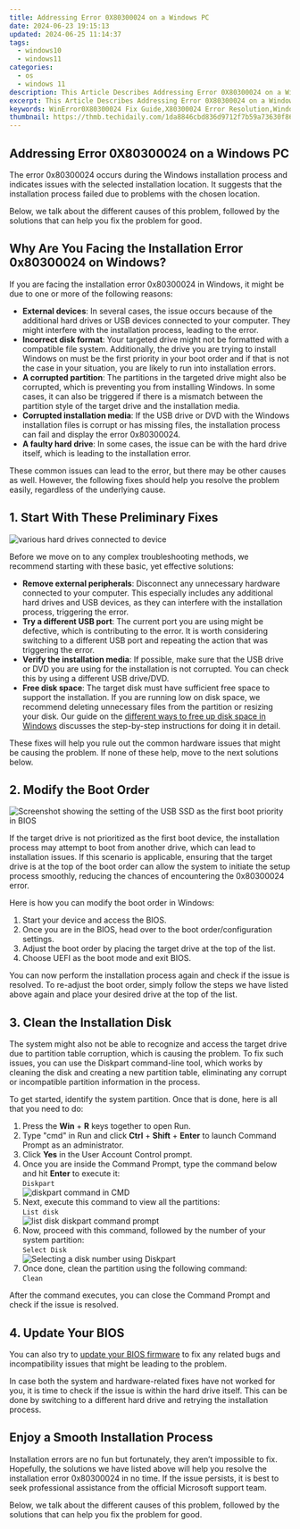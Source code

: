 ```yaml
---
title: Addressing Error 0X80300024 on a Windows PC
date: 2024-06-23 19:15:13
updated: 2024-06-25 11:14:37
tags:
  - windows10
  - windows11
categories:
  - os
  - windows 11
description: This Article Describes Addressing Error 0X80300024 on a Windows PC
excerpt: This Article Describes Addressing Error 0X80300024 on a Windows PC
keywords: WinError0X80300024 Fix Guide,X80300024 Error Resolution,Windows Error Code 0X80300024 Solution,Debugging Windows HLK Error,Fixing WinErrorHLK Issue,Solving Windows OS 0X80300024,Addressing X80300024 in PCs
thumbnail: https://thmb.techidaily.com/1da8846cbd836d9712f7b59a73630f863ec9ad2fa528ea4ddf23335f3fc8b9a6.png
---
```


## Addressing Error 0X80300024 on a Windows PC

 The error 0x80300024 occurs during the Windows installation process and indicates issues with the selected installation location. It suggests that the installation process failed due to problems with the chosen location.

 Below, we talk about the different causes of this problem, followed by the solutions that can help you fix the problem for good.

## Why Are You Facing the Installation Error 0x80300024 on Windows?

 If you are facing the installation error 0x80300024 in Windows, it might be due to one or more of the following reasons:

* **External devices**: In several cases, the issue occurs because of the additional hard drives or USB devices connected to your computer. They might interfere with the installation process, leading to the error.
* **Incorrect disk format**: Your targeted drive might not be formatted with a compatible file system. Additionally, the drive you are trying to install Windows on must be the first priority in your boot order and if that is not the case in your situation, you are likely to run into installation errors.
* **A corrupted partition**: The partitions in the targeted drive might also be corrupted, which is preventing you from installing Windows. In some cases, it can also be triggered if there is a mismatch between the partition style of the target drive and the installation media.
* **Corrupted installation media**: If the USB drive or DVD with the Windows installation files is corrupt or has missing files, the installation process can fail and display the error 0x80300024\.
* **A faulty hard drive**: In some cases, the issue can be with the hard drive itself, which is leading to the installation error.

 These common issues can lead to the error, but there may be other causes as well. However, the following fixes should help you resolve the problem easily, regardless of the underlying cause.

## 1\. Start With These Preliminary Fixes

![various hard drives connected to device](https://static1.makeuseofimages.com/wordpress/wp-content/uploads/2023/05/ssd-connected-1.jpg)

 Before we move on to any complex troubleshooting methods, we recommend starting with these basic, yet effective solutions:

* **Remove external peripherals**: Disconnect any unnecessary hardware connected to your computer. This especially includes any additional hard drives and USB devices, as they can interfere with the installation process, triggering the error.
* **Try a different USB port**: The current port you are using might be defective, which is contributing to the error. It is worth considering switching to a different USB port and repeating the action that was triggering the error.
* **Verify the installation media**: If possible, make sure that the USB drive or DVD you are using for the installation is not corrupted. You can check this by using a different USB drive/DVD.
* **Free disk space**: The target disk must have sufficient free space to support the installation. If you are running low on disk space, we recommend deleting unnecessary files from the partition or resizing your disk. Our guide on the [different ways to free up disk space in Windows](https://www.makeuseof.com/tag/6-tips-free-disk-space-windows-10/) discusses the step-by-step instructions for doing it in detail.

 These fixes will help you rule out the common hardware issues that might be causing the problem. If none of these help, move to the next solutions below.

## 2\. Modify the Boot Order

![Screenshot showing the setting of the USB SSD as the first boot priority in BIOS](https://static1.makeuseofimages.com/wordpress/wp-content/uploads/2023/06/16-screenshot-showing-the-setting-of-the-usb-ssd-as-the-first-boot-priority-in-bios.jpg)

 If the target drive is not prioritized as the first boot device, the installation process may attempt to boot from another drive, which can lead to installation issues. If this scenario is applicable, ensuring that the target drive is at the top of the boot order can allow the system to initiate the setup process smoothly, reducing the chances of encountering the 0x80300024 error.

 Here is how you can modify the boot order in Windows:

1. Start your device and access the BIOS.
2. Once you are in the BIOS, head over to the boot order/configuration settings.
3. Adjust the boot order by placing the target drive at the top of the list.
4. Choose UEFI as the boot mode and exit BIOS.

 You can now perform the installation process again and check if the issue is resolved. To re-adjust the boot order, simply follow the steps we have listed above again and place your desired drive at the top of the list.

## 3\. Clean the Installation Disk

 The system might also not be able to recognize and access the target drive due to partition table corruption, which is causing the problem. To fix such issues, you can use the Diskpart command-line tool, which works by cleaning the disk and creating a new partition table, eliminating any corrupt or incompatible partition information in the process.

 To get started, identify the system partition. Once that is done, here is all that you need to do:

1. Press the **Win** \+ **R** keys together to open Run.
2. Type "cmd" in Run and click **Ctrl** \+ **Shift** \+ **Enter** to launch Command Prompt as an administrator.
3. Click **Yes** in the User Account Control prompt.
4. Once you are inside the Command Prompt, type the command below and hit **Enter** to execute it:  
`Diskpart​​​`  
![diskpart command in CMD](https://static1.makeuseofimages.com/wordpress/wp-content/uploads/2023/04/diskpart.jpg)
5. Next, execute this command to view all the partitions:  
`List disk`  
![list disk diskpart command prompt](https://static1.makeuseofimages.com/wordpress/wp-content/uploads/2022/09/list-disk-diskpart-command-prompt.jpg)
6. Now, proceed with this command, followed by the number of your system partition:  
`​​​​​​​​​​​​​​Select Disk`  
![Selecting a disk number using Diskpart](https://static1.makeuseofimages.com/wordpress/wp-content/uploads/2022/06/Selecting-a-disk-number-using-Diskpart.jpg)
7. Once done, clean the partition using the following command:  
`​​​​​​​​​​​​​​Clean`

 After the command executes, you can close the Command Prompt and check if the issue is resolved.

## 4\. Update Your BIOS

 You can also try to [update your BIOS firmware](https://www.makeuseof.com/tag/update-uefi-bios-windows/) to fix any related bugs and incompatibility issues that might be leading to the problem.

 In case both the system and hardware-related fixes have not worked for you, it is time to check if the issue is within the hard drive itself. This can be done by switching to a different hard drive and retrying the installation process.

## Enjoy a Smooth Installation Process

 Installation errors are no fun but fortunately, they aren’t impossible to fix. Hopefully, the solutions we have listed above will help you resolve the installation error 0x80300024 in no time. If the issue persists, it is best to seek professional assistance from the official Microsoft support team.

 Below, we talk about the different causes of this problem, followed by the solutions that can help you fix the problem for good.
